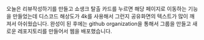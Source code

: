 오늘은 리뷰작성하기를 만들고 쇼생크 탈출 카드를 누르면 해당 페이지로 이동하는 기능을 만들었는데
디스코드 해상도가 4k를 사용해서 그런지 공유화면의 텍스트가 많이 깨져서 아쉬웠습니다.
완성이 된 후에는 github organization을 통해서 그룹을 만들고 새로운 레포지토리를 만들어서
웹을 배포했습니다.